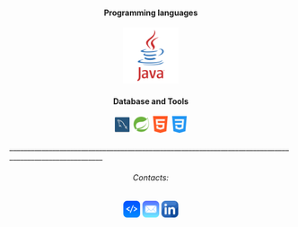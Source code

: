 <h4 align="center">Programming languages</h4>

<p align="center">
  <img src="https://github.com/julianoacs/julianoacs/blob/main/imagens/logoJava.png" width="100px">
</p>

<h4 align="center">Database and Tools</h4>

<p align="center">
  <img src="https://github.com/julianoacs/julianoacs/blob/main/imagens/mySql.png" width="30px">
  <img src="https://github.com/julianoacs/julianoacs/blob/main/imagens/springBoot.png" width="30px">
  <img src="https://github.com/julianoacs/julianoacs/blob/main/imagens/logoHtml.png" width="30px">
  <img src="https://github.com/julianoacs/julianoacs/blob/main/imagens/logoCss.png" width="30px">
</p>
________________________________________________________________________________________________________

<h6 align="center">Contacts:</h6>

<p align="center">
  <a href="https://julianoacs.github.io/Portfolio/">
    <img src="https://github.com/julianoacs/julianoacs/blob/main/imagens/logoDev.png" width="30px"></a>
  <a href="mailto:julianoacsilva@hotmail.com">
    <img src="https://github.com/julianoacs/julianoacs/blob/main/imagens/eMail.png" width="30px"></a>
  <a href="https://www.linkedin.com/in/julianoacs/">
    <img src="https://github.com/julianoacs/julianoacs/blob/main/imagens/linkedin.png" width="30px"></a>  
</p>
